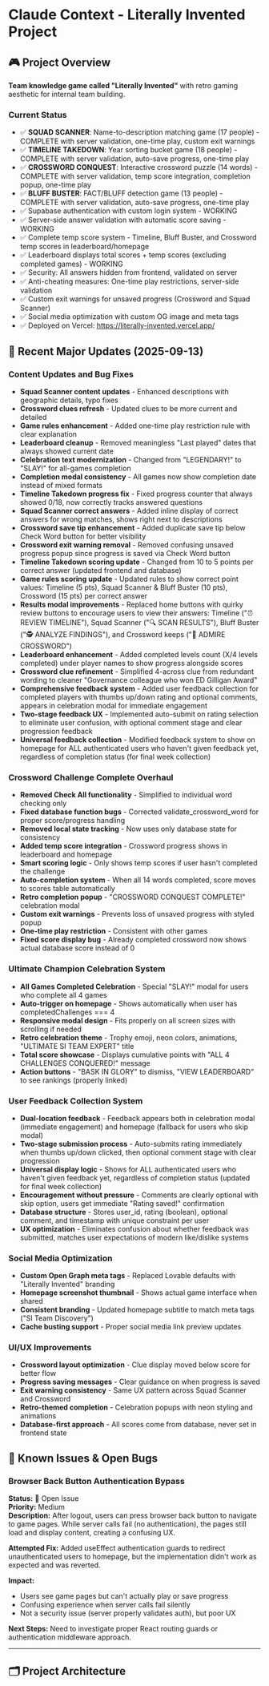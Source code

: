 # Claude Context - Literally Invented Project

## 🎮 Project Overview
**Team knowledge game called "Literally Invented"** with retro gaming aesthetic for internal team building.

### Current Status
- ✅ **SQUAD SCANNER**: Name-to-description matching game (17 people) - COMPLETE with server validation, one-time play, custom exit warnings
- ✅ **TIMELINE TAKEDOWN**: Year sorting bucket game (18 people) - COMPLETE with server validation, auto-save progress, one-time play
- ✅ **CROSSWORD CONQUEST**: Interactive crossword puzzle (14 words) - COMPLETE with server validation, temp score integration, completion popup, one-time play
- ✅ **BLUFF BUSTER**: FACT/BLUFF detection game (13 people) - COMPLETE with server validation, auto-save progress, one-time play
- ✅ Supabase authentication with custom login system - WORKING
- ✅ Server-side answer validation with automatic score saving - WORKING
- ✅ Complete temp score system - Timeline, Bluff Buster, and Crossword temp scores in leaderboard/homepage
- ✅ Leaderboard displays total scores + temp scores (excluding completed games) - WORKING
- ✅ Security: All answers hidden from frontend, validated on server
- ✅ Anti-cheating measures: One-time play restrictions, server-side validation
- ✅ Custom exit warnings for unsaved progress (Crossword and Squad Scanner)
- ✅ Social media optimization with custom OG image and meta tags
- ✅ Deployed on Vercel: https://literally-invented.vercel.app/

## 🔧 Recent Major Updates (2025-09-13)

### Content Updates and Bug Fixes
- **Squad Scanner content updates** - Enhanced descriptions with geographic details, typo fixes
- **Crossword clues refresh** - Updated clues to be more current and detailed
- **Game rules enhancement** - Added one-time play restriction rule with clear explanation
- **Leaderboard cleanup** - Removed meaningless "Last played" dates that always showed current date
- **Celebration text modernization** - Changed from "LEGENDARY!" to "SLAY!" for all-games completion
- **Completion modal consistency** - All games now show completion date instead of mixed formats
- **Timeline Takedown progress fix** - Fixed progress counter that always showed 0/18, now correctly tracks answered questions
- **Squad Scanner correct answers** - Added inline display of correct answers for wrong matches, shows right next to descriptions
- **Crossword save tip enhancement** - Added duplicate save tip below Check Word button for better visibility
- **Crossword exit warning removal** - Removed confusing unsaved progress popup since progress is saved via Check Word button
- **Timeline Takedown scoring update** - Changed from 10 to 5 points per correct answer (updated frontend and database)
- **Game rules scoring update** - Updated rules to show correct point values: Timeline (5 pts), Squad Scanner & Bluff Buster (10 pts), Crossword (15 pts) per correct answer
- **Results modal improvements** - Replaced home buttons with quirky review buttons to encourage users to view their answers: Timeline ("⏰ REVIEW TIMELINE"), Squad Scanner ("🔍 SCAN RESULTS"), Bluff Buster ("🕵️ ANALYZE FINDINGS"), and Crossword keeps ("🧩 ADMIRE CROSSWORD")
- **Leaderboard enhancement** - Added completed levels count (X/4 levels completed) under player names to show progress alongside scores
- **Crossword clue refinement** - Simplified 4-across clue from redundant wording to cleaner "Governance colleague who won ED Gilligan Award"
- **Comprehensive feedback system** - Added user feedback collection for completed players with thumbs up/down rating and optional comments, appears in celebration modal for immediate engagement
- **Two-stage feedback UX** - Implemented auto-submit on rating selection to eliminate user confusion, with optional comment stage and clear progression feedback
- **Universal feedback collection** - Modified feedback system to show on homepage for ALL authenticated users who haven't given feedback yet, regardless of completion status (for final week collection)

### Crossword Challenge Complete Overhaul
- **Removed Check All functionality** - Simplified to individual word checking only
- **Fixed database function bugs** - Corrected validate_crossword_word for proper score/progress handling
- **Removed local state tracking** - Now uses only database state for consistency
- **Added temp score integration** - Crossword progress shows in leaderboard and homepage
- **Smart scoring logic** - Only shows temp scores if user hasn't completed the challenge
- **Auto-completion system** - When all 14 words completed, score moves to scores table automatically
- **Retro completion popup** - "CROSSWORD CONQUEST COMPLETE!" celebration modal
- **Custom exit warnings** - Prevents loss of unsaved progress with styled popup
- **One-time play restriction** - Consistent with other games
- **Fixed score display bug** - Already completed crossword now shows actual database score instead of 0

### Ultimate Champion Celebration System
- **All Games Completed Celebration** - Special "SLAY!" modal for users who complete all 4 games
- **Auto-trigger on homepage** - Shows automatically when user has completedChallenges === 4
- **Responsive modal design** - Fits properly on all screen sizes with scrolling if needed
- **Retro celebration theme** - Trophy emoji, neon colors, animations, "ULTIMATE SI TEAM EXPERT" title
- **Total score showcase** - Displays cumulative points with "ALL 4 CHALLENGES CONQUERED!" message
- **Action buttons** - "BASK IN GLORY" to dismiss, "VIEW LEADERBOARD" to see rankings (properly linked)

### User Feedback Collection System
- **Dual-location feedback** - Feedback appears both in celebration modal (immediate engagement) and homepage (fallback for users who skip modal)
- **Two-stage submission process** - Auto-submits rating immediately when thumbs up/down clicked, then optional comment stage with clear progression
- **Universal display logic** - Shows for ALL authenticated users who haven't given feedback yet, regardless of completion status (updated for final week collection)
- **Encouragement without pressure** - Comments are clearly optional with skip option, users get immediate "Rating saved!" confirmation
- **Database structure** - Stores user_id, rating (boolean), optional comment, and timestamp with unique constraint per user
- **UX optimization** - Eliminates confusion about whether feedback was submitted, matches user expectations of modern like/dislike systems

### Social Media Optimization
- **Custom Open Graph meta tags** - Replaced Lovable defaults with "Literally Invented" branding
- **Homepage screenshot thumbnail** - Shows actual game interface when shared
- **Consistent branding** - Updated homepage subtitle to match meta tags ("SI Team Discovery")
- **Cache busting support** - Proper social media link preview updates

### UI/UX Improvements
- **Crossword layout optimization** - Clue display moved below score for better flow
- **Progress saving messages** - Clear guidance on when progress is saved
- **Exit warning consistency** - Same UX pattern across Squad Scanner and Crossword
- **Retro-themed completion** - Celebration popups with neon styling and animations
- **Database-first approach** - All scores come from database, never set in frontend state

## 🐛 Known Issues & Open Bugs

### Browser Back Button Authentication Bypass
**Status:** 🔴 Open Issue  
**Priority:** Medium  
**Description:** After logout, users can press browser back button to navigate to game pages. While server calls fail (no authentication), the pages still load and display content, creating a confusing UX.

**Attempted Fix:** Added useEffect authentication guards to redirect unauthenticated users to homepage, but the implementation didn't work as expected and was reverted.

**Impact:** 
- Users see game pages but can't actually play or save progress
- Confusing experience when server calls fail silently
- Not a security issue (server properly validates auth), but poor UX

**Next Steps:** Need to investigate proper React routing guards or authentication middleware approach.

---

## 🗂️ Project Architecture